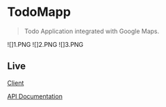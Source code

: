 # TodoMapp

> Todo Application integrated with Google Maps.

![]1.PNG
![]2.PNG
![]3.PNG

## Live

[Client](https://practical-almeida-47be78.netlify.app/)

[API Documentation](https://documenter.getpostman.com/view/13930534/Tzedf3iQ)

